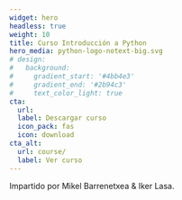 ```yaml
---
widget: hero
headless: true
weight: 10
title: Curso Introducción a Python
hero_media: python-logo-notext-big.svg
# design:
#   background:
#     gradient_start: '#4bb4e3'
#     gradient_end: '#2b94c3'
#     text_color_light: true
cta:
  url: 
  label: Descargar curso
  icon_pack: fas
  icon: download
cta_alt:
  url: course/
  label: Ver curso
---
```


Impartido por Mikel Barrenetxea & Iker Lasa.
